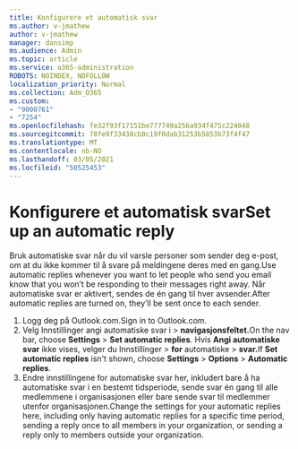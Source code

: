 ```yaml
---
title: Konfigurere et automatisk svar
ms.author: v-jmathew
author: v-jmathew
manager: dansimp
ms.audience: Admin
ms.topic: article
ms.service: o365-administration
ROBOTS: NOINDEX, NOFOLLOW
localization_priority: Normal
ms.collection: Adm_O365
ms.custom:
- "9000761"
- "7254"
ms.openlocfilehash: fe32f93f17151be777749a256a934f475c224048
ms.sourcegitcommit: 78fe9f33438cb0c19f0dab31253b5853b73f4f47
ms.translationtype: MT
ms.contentlocale: nb-NO
ms.lasthandoff: 03/05/2021
ms.locfileid: "50525453"
---
```

# <a name="set-up-an-automatic-reply"></a><span data-ttu-id="190f4-102">Konfigurere et automatisk svar</span><span class="sxs-lookup"><span data-stu-id="190f4-102">Set up an automatic reply</span></span>

<span data-ttu-id="190f4-103">Bruk automatiske svar når du vil varsle personer som sender deg e-post, om at du ikke kommer til å svare på meldingene deres med en gang.</span><span class="sxs-lookup"><span data-stu-id="190f4-103">Use automatic replies whenever you want to let people who send you email know that you won’t be responding to their messages right away.</span></span> <span data-ttu-id="190f4-104">Når automatiske svar er aktivert, sendes de én gang til hver avsender.</span><span class="sxs-lookup"><span data-stu-id="190f4-104">After automatic replies are turned on, they’ll be sent once to each sender.</span></span>

1. <span data-ttu-id="190f4-105">Logg deg på Outlook.com.</span><span class="sxs-lookup"><span data-stu-id="190f4-105">Sign in to Outlook.com.</span></span>
2. <span data-ttu-id="190f4-106">Velg Innstillinger angi automatiske svar i  >  **navigasjonsfeltet.**</span><span class="sxs-lookup"><span data-stu-id="190f4-106">On the nav bar, choose **Settings** > **Set automatic replies**.</span></span> <span data-ttu-id="190f4-107">Hvis **Angi automatiske svar** ikke vises, velger du Innstillinger   >  **for** automatiske  >  **svar.**</span><span class="sxs-lookup"><span data-stu-id="190f4-107">If **Set automatic replies** isn't shown, choose **Settings** > **Options** > **Automatic replies**.</span></span>
3. <span data-ttu-id="190f4-108">Endre innstillingene for automatiske svar her, inkludert bare å ha automatiske svar i en bestemt tidsperiode, sende svar én gang til alle medlemmene i organisasjonen eller bare sende svar til medlemmer utenfor organisasjonen.</span><span class="sxs-lookup"><span data-stu-id="190f4-108">Change the settings for your automatic replies here, including only having automatic replies for a specific time period, sending a reply once to all members in your organization, or sending a reply only to members outside your organization.</span></span>
